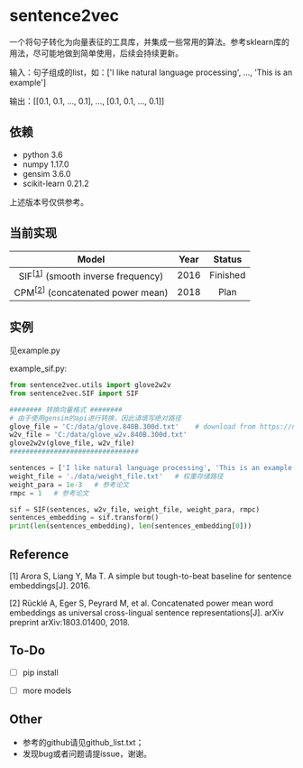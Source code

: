 # sentence2vec
一个将句子转化为向量表征的工具库，并集成一些常用的算法。参考sklearn库的用法，尽可能地做到简单使用，后续会持续更新。

输入：句子组成的list，如：['I like natural language processing', ..., 'This is an example']

输出：[[0.1, 0.1, ..., 0.1], ..., [0.1, 0.1, ..., 0.1]]



## 依赖
- python 3.6
- numpy 1.17.0
- gensim 3.6.0
- scikit-learn 0.21.2

上述版本号仅供参考。



## 当前实现

Model | Year | Status 
:-: | :-: | :-: 
SIF<sup>[[1](#reference1)]</sup> (smooth inverse frequency) | 2016 | Finished 
CPM<sup>[[2](#reference2)]</sup> (concatenated power mean) | 2018 | Plan 



## 实例

见example.py

example_sif.py:

```python
from sentence2vec.utils import glove2w2v
from sentence2vec.SIF import SIF

######## 转换向量格式 ########
# 由于使用gensim的api进行转换，因此请填写绝对路径
glove_file = 'C:/data/glove.840B.300d.txt'    # download from https://nlp.stanford.edu/projects/glove/
w2v_file = 'C:/data/glove_w2v.840B.300d.txt'
glove2w2v(glove_file, w2v_file)
################################

sentences = ['I like natural language processing', 'This is an example']   # 所有句子list
weight_file = './data/weight_file.txt'   # 权重存储路径
weight_para = 1e-3   # 参考论文
rmpc = 1   # 参考论文

sif = SIF(sentences, w2v_file, weight_file, weight_para, rmpc)
sentences_embedding = sif.transform()
print(len(sentences_embedding), len(sentences_embedding[0]))
```



## Reference

<div id='reference1'></div>

[1] Arora S, Liang Y, Ma T. A simple but tough-to-beat baseline for sentence embeddings[J]. 2016.

<div id='reference2'></div>

[2] Rücklé A, Eger S, Peyrard M, et al. Concatenated power mean word embeddings as universal cross-lingual sentence representations[J]. arXiv preprint arXiv:1803.01400, 2018.



## To-Do

- [ ] pip install
- [ ] more models



## Other

- 参考的github请见github_list.txt；
- 发现bug或者问题请提issue，谢谢。